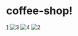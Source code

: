 # coffee-shop!
[1](https://user-images.githubusercontent.com/20572249/176994503-fca50459-8eb7-4c36-a9d5-1305145a76df.PNG)
![3](https://user-images.githubusercontent.com/20572249/176994506-e640223e-73e6-4660-804e-12700df84743.PNG)
![4](https://user-images.githubusercontent.com/20572249/176994509-ba45673f-84d0-4cb9-89ee-fda4986dbc76.PNG)
![2](https://user-images.githubusercontent.com/20572249/176994525-7047308b-9a2f-489f-a155-48c97997fd3a.PNG)
